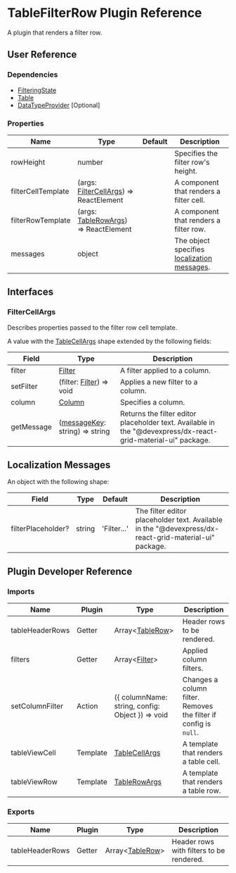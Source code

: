 # TableFilterRow Plugin Reference

A plugin that renders a filter row.

## User Reference

### Dependencies

- [FilteringState](filtering-state.md)
- [Table](table.md)
- [DataTypeProvider](data-type-provider.md) [Optional]

### Properties

Name | Type | Default | Description
-----|------|---------|------------
rowHeight | number | | Specifies the filter row's height.
filterCellTemplate | (args: [FilterCellArgs](#filter-cell-args)) => ReactElement | | A component that renders a filter cell.
filterRowTemplate | (args: [TableRowArgs](table.md#table-row-args)) => ReactElement | | A component that renders a filter row.
messages | object | | The object specifies [localization messages](#localization-messages).

## Interfaces

### <a name="filter-cell-args"></a>FilterCellArgs

Describes properties passed to the filter row cell template.

A value with the [TableCellArgs](table.md#table-cell-args) shape extended by the following fields:

Field | Type | Description
------|------|------------
filter | [Filter](filtering-state.md#filter) | A filter applied to a column.
setFilter | (filter: [Filter](filtering-state.md#filter)) => void | Applies a new filter to a column.
column | [Column](grid.md#column) | Specifies a column.
getMessage | ([messageKey](#localization-messages): string) => string | Returns the filter editor placeholder text. Available in the "@devexpress/dx-react-grid-material-ui" package.

## Localization Messages

An object with the following shape:

Field | Type | Default | Description
------|------|---------|------------
filterPlaceholder? | string | 'Filter...' | The filter editor placeholder text. Available in the "@devexpress/dx-react-grid-material-ui" package.

## Plugin Developer Reference

### Imports

Name | Plugin | Type | Description
-----|--------|------|------------
tableHeaderRows | Getter | Array&lt;[TableRow](table.md#table-row)&gt; | Header rows to be rendered.
filters | Getter | Array&lt;[Filter](filtering-state.md#filter)&gt; | Applied column filters.
setColumnFilter | Action | ({ columnName: string, config: Object }) => void | Changes a column filter. Removes the filter if config is `null`.
tableViewCell | Template | [TableCellArgs](table.md#table-cell-args) | A template that renders a table cell.
tableViewRow | Template | [TableRowArgs](table.md#table-row-args) | A template that renders a table row.

### Exports

Name | Plugin | Type | Description
-----|--------|------|------------
tableHeaderRows | Getter | Array&lt;[TableRow](table.md#table-row)&gt; | Header rows with filters to be rendered.
